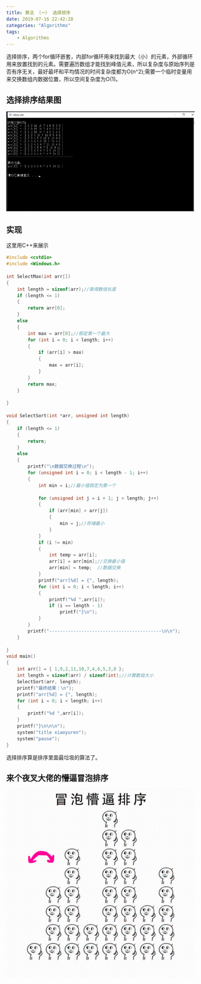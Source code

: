 ```yaml
---
title: 算法 （一） 选择排序
date: 2019-07-16 22:42:28
categories: "Algorithms"
tags:
	- Algorithms
---
```

选择排序，两个for循环嵌套，内部for循环用来找到最大（小）的元素，外部循环用来放置找到的元素。需要遍历数组才能找到峰值元素，所以复杂度与原始序列是否有序无关，最好最坏和平均情况的时间复杂度都为O(n^2);需要一个临时变量用来交换数组内数据位置，所以空间复杂度为O(1)。
<!-- more -->

## 选择排序结果图
<img src="../image/algorithm/select/selectsort.png">

## 实现
这里用C++来展示
```cpp
#include <cstdio>
#include <Windows.h>

int SelectMax(int arr[])
{
	int length = sizeof(arr);//取得数组长度
	if (length <= 1)
	{
		return arr[0];
	}
	else
	{
		int max = arr[0];//假定第一个最大
		for (int i = 0; i < length; i++)
		{
			if (arr[i] > max)
			{
				max = arr[i];
			}
		}
		return max; 
	}

}

void SelectSort(int *arr, unsigned int length)
{
	if (length <= 1)
	{
		return;
	}
	else
	{
		printf("\n数据交换过程\n");
		for (unsigned int i = 0; i < length - 1; i++)
		{
			int min = i;//最小值假定为第一个
			
			for (unsigned int j = i + 1; j < length; j++)
			{
				if (arr[min] > arr[j])
				{
					min = j;//存储最小
				}
			}
			if (i != min)
			{
				int temp = arr[i];
				arr[i] = arr[min];//交换最小值
				arr[min] = temp;  //数据交换
			}
			printf("arr[%d] = {", length);
			for (int i = 0; i < length; i++)
			{
				printf("%d ",arr[i]);
				if (i == length - 1)
					printf("}\n");
			}
		}
		printf("------------------------------------------\n\n");
	}
	
}
void main()
{
	int arr[] = { 1,9,2,11,10,7,4,6,5,3,8 };
	int length = sizeof(arr) / sizeof(int);//计算数组大小
	SelectSort(arr, length);
	printf("最终结果：\n");
	printf("arr[%d] = {", length);
	for (int i = 0; i < length; i++)
	{
		printf("%d ",arr[i]);
	}
	printf("}\n\n\n");
	system("title xiaoyuren");
	system("pause");
}

```
选择排序算是排序里面最垃圾的算法了。

## 来个夜叉大佬的懵逼冒泡排序
<img src="../image/algorithm/select/mengbi.gif">
